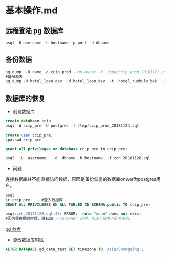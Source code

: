 # 基本操作.md

## 远程登陆 pg 数据库

```sql
psql -U username -h hostname -p port -d dbname
```

## 备份数据

```sql
pg_dump  -U name -d ccip_prod --no-owner -f  /tmp/ccip_prod_20181121.sql    #--no-owner参数的意思是不备份数据库owner
#备份单表
pg_dump -U hotel_loan_dev  -d hotel_loan_dev  -t  hotel_ruzhulv_bak  --no-owner -h 192.168.31.157  -f  /home/dell/hotel_pg_data/157_hotel_loan_dev/hotel_ruzhulv_bak_bak
```

## 数据库的恢复

* 创建数据库

```sql
create database ccip_
psql -d ccip_pre -U postgres -f /tmp/ccip_prod_20181121.sql

create user ccip_pre;
\passwd ccip_pre

grant all privileges on database ccip_pre to ccip_pre;
```

```sql
psql  -U  username   -d  dbname -h hostname  -f zch_20181128.sql
```

* 问题

连接数据库并不能直接访问数据，原因是备份恢复的数据库onwer为postgres用户。

```sql
psql
\c ccip_pre     #登入数据库
GRANT ALL PRIVILEGES ON ALL TABLES IN SCHEMA public TO ccip_pre;
```

```sql
psql:zch_20181128.sql:45: ERROR:  role "yuan" does not exist
#因为导数据的时候，没有加 --no-owner 选项。但这个结果不影响使用。
```

[pg 参考](https://emacsist.github.io/2016/01/22/postgresql备份pg_dump与恢复pg_restore/)

* 更改数据库时区

```sql
ALTER DATABASE gd_data_test SET timezone TO 'Asia/Chongqing';
```

